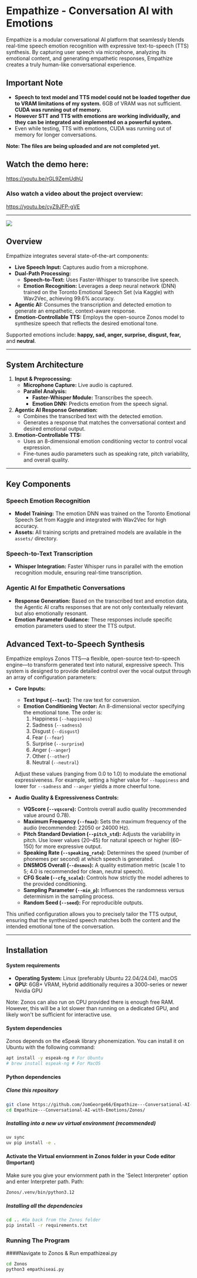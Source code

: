 # Empathize - Conversation AI with Emotions


Empathize is a modular conversational AI platform that seamlessly blends real-time speech emotion recognition with expressive text-to-speech (TTS) synthesis. By capturing user speech via microphone, analyzing its emotional content, and generating empathetic responses, Empathize creates a truly human-like conversational experience.

## Important Note
- **Speech to text model and TTS model could not be loaded together due to VRAM limitations of my system.** 6GB of VRAM was not sufficient. **CUDA was running out of memory.**
- **However STT and TTS with emotions are working individually, and they can be integrated and implemented on a powerful system.**
- Even while testing, TTS with emotions, CUDA was running out of memory for longer conversations.


**Note: The files are being uploaded and are not completed yet.**

## Watch the demo here:
https://youtu.be/rGL9ZemUdhU
### Also watch a video about the project overview:
https://youtu.be/cyZ9JFP-gVE

---
[![](https://mermaid.ink/img/pako:eNqNk29r2zAQxr_KoTFIIR7d0qRLXgycOP9K25XFMOi8F4p0jsUUyUjyslD63XdxXCfsxYhfGJ30e56709kvTFiJbMRybXei4C5AmmQG6Il_ZOxe_UZYlYiigKUpqwCdByWcLQtrEOJKKgsTXobK4VXGfkIUfYEx6ZKK6-iJhwKenBXovTIbOj8aj2tsQtjROQo2SvEPec-4D-ii74XyJbqrfxQJKaZbG5Q18A2F3RhVrzvJ42MXUseVQQm0kU5XK0h44B5DF4bDD4P3EAtROS72J9NJbTol0zo56Y0XTpUHzxZKamh2lvmer1G359P6fE7n8QZNUALiJXQm1gTyjOIdd0i1-tIajzBHg44fXE5VzI4Gx2BeBwtya1Dqp1XvFF1nUwXX0ORojRa1dnmqNDoQzmrN1xohTVfQebbGenigietTBctaeFcLSxoZHrpoZv61CjT0Fj2-fdiTYQy50nr0Ls9xLUTXU6pfSOH1uvfp5hwcN6C8wY95vwV7_HYt--fg5FIwuRScNiD28ms5bMGBGMqeOAdnl4Lzt64_y1vJW1Dc9Af94Tm4uNRxeWkzd_-_cNZlW3RbriT9zS8HYcZomFvM2IiWEnNeaRplZl4J5VWwq70RbBRchV3mbLUp2Cjn2lNUlZK-vUTxjePbdrfk5tnat_j1LzDuVok?type=png)](https://mermaid.live/edit#pako:eNqNk29r2zAQxr_KoTFIIR7d0qRLXgycOP9K25XFMOi8F4p0jsUUyUjyslD63XdxXCfsxYhfGJ30e56709kvTFiJbMRybXei4C5AmmQG6Il_ZOxe_UZYlYiigKUpqwCdByWcLQtrEOJKKgsTXobK4VXGfkIUfYEx6ZKK6-iJhwKenBXovTIbOj8aj2tsQtjROQo2SvEPec-4D-ii74XyJbqrfxQJKaZbG5Q18A2F3RhVrzvJ42MXUseVQQm0kU5XK0h44B5DF4bDD4P3EAtROS72J9NJbTol0zo56Y0XTpUHzxZKamh2lvmer1G359P6fE7n8QZNUALiJXQm1gTyjOIdd0i1-tIajzBHg44fXE5VzI4Gx2BeBwtya1Dqp1XvFF1nUwXX0ORojRa1dnmqNDoQzmrN1xohTVfQebbGenigietTBctaeFcLSxoZHrpoZv61CjT0Fj2-fdiTYQy50nr0Ls9xLUTXU6pfSOH1uvfp5hwcN6C8wY95vwV7_HYt--fg5FIwuRScNiD28ms5bMGBGMqeOAdnl4Lzt64_y1vJW1Dc9Af94Tm4uNRxeWkzd_-_cNZlW3RbriT9zS8HYcZomFvM2IiWEnNeaRplZl4J5VWwq70RbBRchV3mbLUp2Cjn2lNUlZK-vUTxjePbdrfk5tnat_j1LzDuVok)
## Overview

Empathize integrates several state-of-the-art components:

- **Live Speech Input:** Captures audio from a microphone.
- **Dual-Path Processing:**
  - **Speech-to-Text:** Uses Faster-Whisper to transcribe live speech.
  - **Emotion Recognition:** Leverages a deep neural network (DNN) trained on the Toronto Emotional Speech Set (via Kaggle) with Wav2Vec, achieving 99.6% accuracy.
- **Agentic AI:** Consumes the transcription and detected emotion to generate an empathetic, context-aware response.
- **Emotion-Controllable TTS:** Employs the open-source Zonos model to synthesize speech that reflects the desired emotional tone.

Supported emotions include: **happy, sad, anger, surprise, disgust, fear,** and **neutral**.

---

## System Architecture

1. **Input & Preprocessing:**
   - **Microphone Capture:** Live audio is captured.
   - **Parallel Analysis:**
     - **Faster-Whisper Module:** Transcribes the speech.
     - **Emotion DNN:** Predicts emotion from the speech signal.
2. **Agentic AI Response Generation:**
   - Combines the transcribed text with the detected emotion.
   - Generates a response that matches the conversational context and desired emotional output.
3. **Emotion-Controllable TTS:**
   - Uses an 8-dimensional emotion conditioning vector to control vocal expression.
   - Fine-tunes audio parameters such as speaking rate, pitch variability, and overall quality.

---

## Key Components

### Speech Emotion Recognition

- **Model Training:** The emotion DNN was trained on the Toronto Emotional Speech Set from Kaggle and integrated with Wav2Vec for high accuracy.
- **Assets:** All training scripts and pretrained models are available in the `assets/` directory.

### Speech-to-Text Transcription

- **Whisper Integration:** Faster Whisper runs in parallel with the emotion recognition module, ensuring real-time transcription.

### Agentic AI for Empathetic Conversations

- **Response Generation:** Based on the transcribed text and emotion data, the Agentic AI crafts responses that are not only contextually relevant but also emotionally resonant.
- **Emotion Parameter Guidance:** These responses include specific emotion parameters used to steer the TTS output.

## Advanced Text-to-Speech Synthesis

Empathize employs Zonos TTS—a flexible, open-source text-to-speech engine—to transform generated text into natural, expressive speech. This system is designed to provide detailed control over the vocal output through an array of configuration parameters:

- **Core Inputs:**
  - **Text Input (`--text`):** The raw text for conversion.
  - **Emotion Conditioning Vector:** An 8-dimensional vector specifying the emotional tone. The order is:
    1. Happiness (`--happiness`)
    2. Sadness (`--sadness`)
    3. Disgust (`--disgust`)
    4. Fear (`--fear`)
    5. Surprise (`--surprise`)
    6. Anger (`--anger`)
    7. Other (`--other`)
    8. Neutral (`--neutral`)
  
  Adjust these values (ranging from 0.0 to 1.0) to modulate the emotional expressiveness. For example, setting a higher value for `--happiness` and lower for `--sadness` and `--anger` yields a more cheerful tone.

- **Audio Quality & Expressiveness Controls:**
  - **VQScore (`--vqscore`):** Controls overall audio quality (recommended value around 0.78).
  - **Maximum Frequency (`--fmax`):** Sets the maximum frequency of the audio (recommended: 22050 or 24000 Hz).
  - **Pitch Standard Deviation (`--pitch_std`):** Adjusts the variability in pitch. Use lower values (20–45) for natural speech or higher (60–150) for more expressive output.
  - **Speaking Rate (`--speaking_rate`):** Determines the speed (number of phonemes per second) at which speech is generated.
  - **DNSMOS Overall (`--dnsmos`):** A quality estimation metric (scale 1 to 5; 4.0 is recommended for clean, neutral speech).
  - **CFG Scale (`--cfg_scale`):** Controls how strictly the model adheres to the provided conditioning.
  - **Sampling Parameter (`--min_p`):** Influences the randomness versus determinism in the sampling process.
  - **Random Seed (`--seed`):** For reproducible outputs.

This unified configuration allows you to precisely tailor the TTS output, ensuring that the synthesized speech matches both the content and the intended emotional tone of the conversation.

---

## Installation

#### System requirements

- **Operating System:** Linux (preferably Ubuntu 22.04/24.04), macOS
- **GPU:** 6GB+ VRAM, Hybrid additionally requires a 3000-series or newer Nvidia GPU

Note: Zonos can also run on CPU provided there is enough free RAM. However, this will be a lot slower than running on a dedicated GPU, and likely won't be sufficient for interactive use.

#### System dependencies

Zonos depends on the eSpeak library phonemization. You can install it on Ubuntu with the following command:

```bash
apt install -y espeak-ng # For Ubuntu
# brew install espeak-ng # For MacOS
```

#### Python dependencies

##### Clone this repository
```bash
git clone https://github.com/JomGeorge66/Empathize---Conversational-AI-with-Emotions.git
cd Empathize---Conversational-AI-with-Emotions/Zonos/
```
##### Installing into a new uv virtual environment (recommended)

```bash
uv sync
uv pip install -e .
```
#### Activate the Virtual enviornment in Zonos folder in your Code editor (Important)
Make sure you give your enviornment path in the 'Select Interpreter' option and enter Interpreter path.
Path:
```bash
Zonos/.venv/bin/python3.12
```
##### Installing all the dependencies
```bash
cd .. #Go back from the Zonos folder
pip install -r requirements.txt
```
### Running The Program
####Navigate to Zonos & Run empathizeai.py

```bash
cd Zonos
python3 empathiseai.py
```
